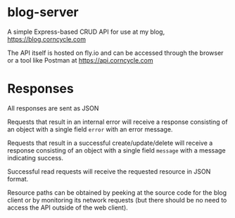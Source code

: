 # blog-server

A simple Express-based CRUD API for use at my blog, https://blog.corncycle.com

The API itself is hosted on fly.io and can be accessed through the browser or a tool like Postman at https://api.corncycle.com

# Responses

All responses are sent as JSON

Requests that result in an internal error will receive a response consisting of an object with a single field `error` with an error message.

Requests that result in a successful create/update/delete will receive a response consisting of an object with a single field `message` with a message indicating success.

Successful read requests will receive the requested resource in JSON format.

Resource paths can be obtained by peeking at the source code for the blog client or by monitoring its network requests (but there should be no need to access the API outside of the web client).

